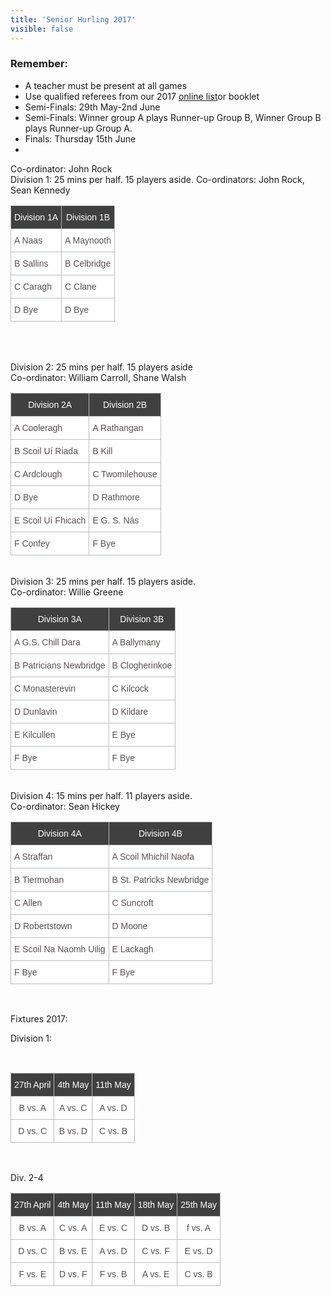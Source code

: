```yaml
---
title: 'Senior Hurling 2017'
visible: false
---
```


<style type="text/css">
.tg {border-collapse:collapse;border-spacing:0;border-color:#bbb;}
.tg td{font-family:Arial, sans-serif;font-size:14px;padding:10px 5px;border-style:solid;border-width:1px;overflow:hidden;word-break:normal;border-color:#bbb;color:#594F4F;background-color:#ffffff;}
.tg th{font-family:Arial, sans-serif;font-size:14px;font-weight:normal;padding:10px 5px;border-style:solid;border-width:1px;overflow:hidden;word-break:normal;border-color:#bbb;color:#ffffff
;background-color:#404040;}
.tg .tg-s6z2{text-align:center}
</style>
<h3>Remember:</h3>
<ul>
	<li>A teacher must be present at all games</li>
	<li>Use qualified referees from our 2017 <a href="http://www.cumannnambunscolchilldara.com/refereetest">online list</a>or booklet</li>
	<li>Semi-Finals: 29th May-2nd June</li>
	<li>Semi-Finals: Winner group A plays Runner-up Group B, Winner Group B plays Runner-up Group A.</il>
	<li>Finals: Thursday 15th June<li>
</ul>
Co-ordinator: John Rock
<br>
Division 1: 25 mins per half. 15 players aside. Co-ordinators: John Rock, Sean Kennedy
<br>


<table class="tg">
<tr>
<th class="tg-031e">Division 1A</th>
<th class="tg-031e">Division 1B</th>
</tr>
<tr>
<td class="tg-031e">A Naas</td>
<td class="tg-031e">A Maynooth</td>
</tr>
<tr>
<td class="tg-031e">B Sallins</td>
<td class="tg-031e">B Celbridge</td>
</tr>
<tr>
<td class="tg-031e">C Caragh</td>
<td class="tg-031e">C Clane</td>
</tr>
<tr>
<td class="tg-031e">D Bye</td>
<td class="tg-031e">D Bye</td>
</tr>
</table>
<br>
<br>

Division 2: 25 mins per half. 15 players aside
<br>
Co-ordinator: William Carroll, Shane Walsh
<table class="tg">
<tr>
<th class="tg-031e">Division 2A</th>
<th class="tg-031e">Division 2B</th>
</tr>
<tr>
<td class="tg-031e">A Cooleragh</td>
<td class="tg-031e">A Rathangan</td>
</tr>
<tr>
<td class="tg-031e">B Scoil Uí Riada</td>
<td class="tg-031e">B Kill</td>
</tr>
<tr>
<td class="tg-031e">C Ardclough</td>
<td class="tg-031e">C Twomilehouse</td>
</tr>
<tr>
<td class="tg-031e">D Bye</td>
<td class="tg-031e">D Rathmore</td>
</tr>
<tr>
<td class="tg-031e">E Scoil Uí Fhicach</td>
<td class="tg-031e">E G. S. Nás </td>
</tr>
<tr>
<td class="tg-031e">F Confey</td>
<td class="tg-031e">F Bye</td>
</tr>
</table>
<br>
Division 3: 25 mins per half. 15 players aside.
<br>
Co-ordinator: Willie Greene
<table class="tg">
<tr>
<th class="tg-031e">Division 3A</th>
<th class="tg-031e">Division 3B</th>
</tr>
<tr>
<td class="tg-031e">A G.S. Chill Dara</td>
<td class="tg-031e">A Ballymany</td>
</tr>
<tr>
<td class="tg-031e">B Patricians Newbridge</td>
<td class="tg-031e">B Clogherinkoe</td>
</tr>
<tr>
<td class="tg-031e">C Monasterevin</td>
<td class="tg-031e">C Kilcock</td>
</tr>
<tr>
<td class="tg-031e">D Dunlavin</td>
<td class="tg-031e">D Kildare</td>
</tr>
<tr>
<td class="tg-031e">E Kilcullen</td>
<td class="tg-031e">E Bye</td>
</tr>
<tr>
<td class="tg-031e">F Bye</td>
<td class="tg-031e">F Bye</td>
</tr>
</table>
<br>
Division 4: 15 mins per half. 11 players aside.
<br>
Co-ordinator: Sean Hickey
<table class="tg">
<tr>
<th class="tg-031e">Division 4A</th>
<th class="tg-031e">Division 4B</th>
</tr>
<tr>
<td class="tg-031e">A Straffan</td>
<td class="tg-031e">A Scoil Mhichil Naofa</td>
</tr>
<tr>
<td class="tg-031e">B Tiermohan</td>
<td class="tg-031e">B St. Patricks Newbridge</td>
</tr>
<tr>
<td class="tg-031e">C Allen</td>
<td class="tg-031e">C Suncroft</td>
</tr>
<tr>
<td class="tg-031e">D Robertstown</td>
<td class="tg-031e">D Moone</td>
</tr>
<tr>
<td class="tg-031e">E Scoil Na Naomh Uilig</td>
<td class="tg-031e">E Lackagh</td>
</tr>
<tr>
<td class="tg-031e">F Bye</td>
<td class="tg-031e">F Bye</td>
</tr>
</table>
<br>

Fixtures 2017:
<br>
<p>Division 1:</p>
</br>
<table class="tg">
<tr>
<th class="tg-s6z2">27th April</th>
<th class="tg-s6z2">4th May</th>
<th class="tg-s6z2">11th May</th>
</tr>
<tr>
<td class="tg-s6z2">B vs. A</td>
<td class="tg-s6z2">A vs. C</td>
<td class="tg-s6z2">A vs. D</td>
</tr>
<tr>
<td class="tg-s6z2">D vs. C</td>
<td class="tg-s6z2">B vs. D</td>
<td class="tg-s6z2">C vs. B</td>
</tr>
</table> 
<br>
<p>Div. 2-4</p>

<table class="tg">
<tr>
<th class="tg-s6z2">27th April</th>
<th class="tg-s6z2">4th May</th>
<th class="tg-s6z2">11th May</th>
<th class="tg-s6z2">18th May</th>
<th class="tg-s6z2">25th May</th>
</tr>
<tr>
<td class="tg-s6z2">B vs. A</td>
<td class="tg-s6z2">C vs. A</td>
<td class="tg-s6z2">E vs. C</td>
<td class="tg-s6z2">D vs. B</td>
<td class="tg-s6z2">f vs. A</td>
</tr>
<tr>
<td class="tg-s6z2">D vs. C</td>
<td class="tg-s6z2">B vs. E</td>
<td class="tg-s6z2">A vs. D</td>
<td class="tg-s6z2">C vs. F</td>
<td class="tg-s6z2">E vs. D</td>
</tr>
<tr>
<td class="tg-s6z2">F vs. E</td>
<td class="tg-s6z2">D vs. F</td>
<td class="tg-s6z2">F vs. B</td>
<td class="tg-s6z2">A vs. E</td>
<td class="tg-s6z2">C vs. B</td>
</tr>
</table>
</html>